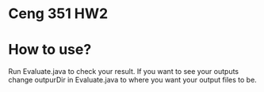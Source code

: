 # Ceng 351 HW2 

# How to use?
Run Evaluate.java to check your result. If you want to see your outputs change outpurDir in Evaluate.java to where you want your output files to be.


